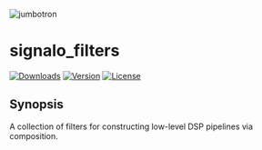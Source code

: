 ![jumbotron](../jumbotron.png)

# signalo_filters

[![Downloads](https://img.shields.io/crates/d/signalo_filters.svg?style=flat-square)](https://crates.io/crates/signalo_filters/)
[![Version](https://img.shields.io/crates/v/signalo_filters.svg?style=flat-square)](https://crates.io/crates/signalo_filters/)
[![License](https://img.shields.io/crates/l/signalo_filters.svg?style=flat-square)](https://crates.io/crates/signalo_filters/)

## Synopsis

A collection of filters for constructing low-level DSP pipelines via composition.
